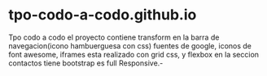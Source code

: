 # tpo-codo-a-codo.github.io
Tpo codo a codo
el proyecto contiene transform en la barra de navegacion(icono hambuerguesa con css) fuentes de google,
iconos de font awesome, iframes
esta realizado con grid css, y flexbox
en la seccion contactos tiene bootstrap
es full Responsive.-
